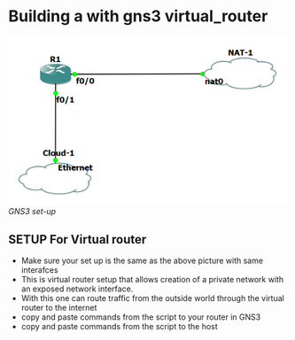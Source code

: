 # Building a with gns3 virtual_router

![Set up image](gns3_setup.png)
*GNS3 set-up*

## SETUP For Virtual router
* Make sure your set up is the same as the above picture with same interafces
* This is virtual router setup that allows creation of a private network with an exposed network interface.
* With this one can route traffic from the outside world through the virtual router to the internet
* copy and paste commands from the script to your router in GNS3
* copy and paste commands from the script to the host
